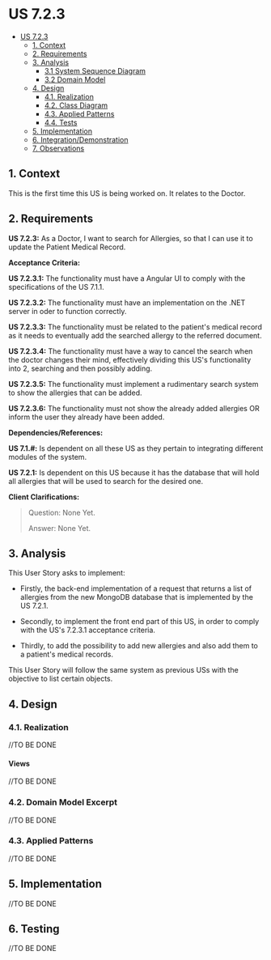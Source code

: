 # US 7.2.3

<!-- TOC -->
- [US 7.2.3](#us-7.2.3)
  - [1. Context](#1-context)
  - [2. Requirements](#2-requirements)
  - [3. Analysis](#3-analysis)
    - [3.1 System Sequence Diagram](#31-system-sequence-diagram)
    - [3.2 Domain Model](#32-domain-model)
  - [4. Design](#4-design)
    - [4.1. Realization](#41-realization)
    - [4.2. Class Diagram](#42-class-diagram)
    - [4.3. Applied Patterns](#43-applied-patterns)
    - [4.4. Tests](#44-tests)
  - [5. Implementation](#5-implementation)
  - [6. Integration/Demonstration](#6-integrationdemonstration)
  - [7. Observations](#7-observations)
<!-- TOC -->


## 1. Context

This is the first time this US is being worked on.
It relates to the Doctor.

## 2. Requirements

**US 7.2.3:** As a Doctor, I want to search for Allergies, so that I can use it to update the Patient Medical Record.

**Acceptance Criteria:**

**US 7.2.3.1:** The functionality must have a Angular UI to comply with the specifications of the US 7.1.1.

**US 7.2.3.2:** The functionality must have an implementation on the .NET server in oder to function correctly.

**US 7.2.3.3:** The functionality must be related to the patient's medical record as it needs to eventually add the searched allergy to the referred document.

**US 7.2.3.4:** The functionality must have a way to cancel the search when the doctor changes their mind, effectively dividing this US's functionality into 2, searching and then possibly adding.

**US 7.2.3.5:** The functionality must implement a rudimentary search system to show the allergies that can be added.

**US 7.2.3.6:** The functionality must not show the already added allergies OR inform the user they already have been added.

**Dependencies/References:**

**US 7.1.#:** Is dependent on all these US as they pertain to integrating different modules of the system.

**US 7.2.1:** Is dependent on this US because it has the database that will hold all allergies that will be used to search for the desired one.

**Client Clarifications:**

>Question: None Yet.
>
>Answer: None Yet.

## 3. Analysis

This User Story asks to implement: 

- Firstly, the back-end implementation of a request that returns a list of allergies from the new MongoDB database that is implemented by the US 7.2.1. 

- Secondly, to implement the front end part of this US, in order to comply with the US's 7.2.3.1 acceptance criteria.  

- Thirdly, to add the possibility to add new allergies and also add them to a patient's medical records.

This User Story will follow the same system as previous USs with the objective to list certain objects.

## 4. Design

### 4.1. Realization

//TO BE DONE

#### Views

//TO BE DONE

### 4.2. Domain Model Excerpt

//TO BE DONE

### 4.3. Applied Patterns

//TO BE DONE

## 5. Implementation

//TO BE DONE

## 6. Testing

//TO BE DONE